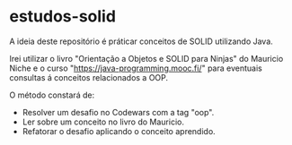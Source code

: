 # estudos-solid

A ideia deste repositório é práticar conceitos de SOLID utilizando Java.

Irei utilizar o livro "Orientação a Objetos e SOLID para Ninjas" do Mauricio Niche e o curso "https://java-programming.mooc.fi/" para eventuais consultas á conceitos relacionados a OOP.

O método constará de:

 - Resolver um desafio no Codewars com a tag "oop".
 - Ler sobre um conceito no livro do Mauricio.
 - Refatorar o desafio aplicando o conceito aprendido.


